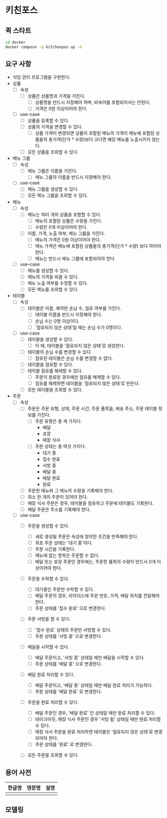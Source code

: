 # 키친포스

## 퀵 스타트

```sh
cd docker
docker compose -p kitchenpos up -d
```

## 요구 사항

- 식당 관리 프로그램을 구현한다.
- 상품
  - [ ] 속성 
    - [ ] 상품은 상품명과 가격을 가진다.
      - [ ] 상품명을 반드시 지정해야 하며, 비속어를 포함되어서는 안된다.
      - [ ] 가격은 0원 이상이어야 한다.
  - [ ] use-case
    - [ ] 상품을 등록할 수 있다. 
    - [ ] 상품의 가격을 변경할 수 있다.
      - [ ] 상품 가격이 변경되면 상품이 포함된 메뉴의 가격이 메뉴에 포함된 상품들의 총가격(단가 * 수량)보다 크다면
      해당 메뉴를 노출시키지 않는다.
    - [ ] 모든 상품을 조회할 수 있다.
- 메뉴 그룹
  - [ ] 속성 
    - [ ] 메뉴 그룹은 이름을 가진다.
      - [ ] 메뉴 그룹의 이름을 반드시 지정해야 한다.
  - [ ] use-case
    - [ ] 메뉴 그룹을 생성할 수 있다.
    - [ ] 모든 메뉴 그룹을 조회할 수 있다.
- 메뉴
  - [ ] 속성 
    - [ ] 메뉴는 여러 개의 상품을 포함할 수 있다.
      - [ ] 메뉴의 포함된 상품은 수량을 가진다.
      - [ ] 수량은 0개 이상이어야 한다.
    - [ ] 이름, 가격, 노출 여부, 메뉴 그룹을 가진다.
      - [ ] 메뉴의 가격은 0원 이상이어야 한다.
      - [ ] 메뉴 가격은 메뉴에 포함된 상품들의 총가격(단가 * 수량) 보다 작아야 한다.
      - [ ] 메뉴는 반드시 메뉴 그룹에 포함되어야 한다.
  - [ ] use-case
    - [ ] 메뉴를 생성할 수 있다.
    - [ ] 메뉴의 가격을 바꿀 수 있다.
    - [ ] 메뉴 노출 여부를 수정할 수 있다.
    - [ ] 모든 메뉴를 조회할 수 있다.
- 테이블
  - [ ] 속성
    - [ ] 테이블은 이름, 예약한 손님 수, 점유 여부를 가진다.
      - [ ] 테이블 이름을 반드시 지정해야 한다.
      - [ ] 손님 수는 0명 이상이다.
      - [ ] '점유되지 않은 상태'일 때는 손님 수가 0명이다.
  - [ ] use-case
    - [ ] 테이블을 생성할 수 있다.
      - [ ] 이 때, 테이블을 '점유되지 않은 상태'로 생성한다.
    - [ ] 테이블의 손님 수를 변경할 수 있다.
      - [ ] 점유된 테이블은 손님 수를 변경할 수 없다.
    - [ ] 테이블을 점유할 수 있다.
    - [ ] 테이블 점유를 해제할 수 있다.
      - [ ] 주문이 완료된 경우에만 점유를 해제할 수 있다.
      - [ ] 점유를 해제하면 테이블을 '점유되지 않은 상태'로 만든다.
    - [ ] 모든 테이블을 조회할 수 있다.
- 주문
  - [ ] 속성
    - [ ] 주문은 주문 유형, 상태, 주문 시간, 주문 품목들, 배송 주소, 주문 테이블 정보를 가진다.
      - [ ] 주문 유형은 총 세 가지다.
        - 배달
        - 포장
        - 매장 식사
      - [ ] 주문 상태는 총 여섯 가지다.
        - 대기 중
        - 접수 완료
        - 서빙 중
        - 배달 중
        - 배달 완료
        - 완료
    - [ ] 주문한 메뉴와 그 메뉴의 수량을 기록해야 한다.
    - [ ] 최소 한 개의 주문이 있어야 한다.
    - [ ] 매장 식사 주문은 경우, 테이블을 점유하고 주문에 테이블도 기록한다.
    - [ ] 배달 주문은 주소를 기록해야 한다.
  - [ ] use-case
    - [ ] 주문을 생성할 수 있다.
      - [ ] 새로 생성될 주문은 속성에 정의한 조건을 만족해야 한다.
      - [ ] 최초 주문 상태는 '대기 중'이다.
      - [ ] 주문 시간을 기록한다.
      - [ ] 메뉴에 없는 항목은 주문할 수 없다.
      - [ ] 배달 또는 포장 주문인 경우에는, 주문한 품목의 수량이 반드시 0개 이상이어야 한다.
    - [ ] 주문을 수락할 수 있다.
      - [ ] 대기중인 주문만 수락할 수 있다.
      - [ ] 배달 주문의 경우, 라이더스에 주문 번호, 가격, 배달 위치를 전달해야 한다.
      - [ ] 주문 상태를 '접수 완료' 으로 변경한다.
    - [ ] 주문 서빙을 할 수 있다.
      - [ ] '접수 완료' 상태의 주문만 서빙할 수 있다.
      - [ ] 주문 상태를 '서빙 중' 으로 변경한다.
    - [ ] 배달을 시작할 수 있다.
      - [ ] 배달 주문이고, '서빙 중' 상태일 때만 배달을 시작할 수 있다.
      - [ ] 주문 상태를 '배달 중' 으로 변경한다.
    - [ ] 배달 완료 처리할 수 있다.
      - [ ] 배달 주문이고, '배달 중' 상태일 때만 배달 완료 처리가 가능하다.
      - [ ] 주문 상태를 '배달 완료' 로 변경한다.
    - [ ] 주문을 완료 처리할 수 있다.
      - [ ] 배달 주문인 경우, '배달 완료' 인 상태일 때만 완료 처리할 수 있다.
      - [ ] 테이크아웃, 매장 식사 주문인 경우 '서빙 됨' 상태일 때만 완료 처리할 수 있다.
      - [ ] 매장 식사 주문을 완료 처리하면 테이블은 '점유되지 않은 상태'로 변경되어야 한다.
      - [ ] 주문 상태를 '완료' 로 변경한다.
    - [ ] 모든 주문을 조회할 수 있다.



## 용어 사전

| 한글명   | 영문명         | 설명                                  |
|-------|-------------|-------------------------------------|
| | |  |



## 모델링

